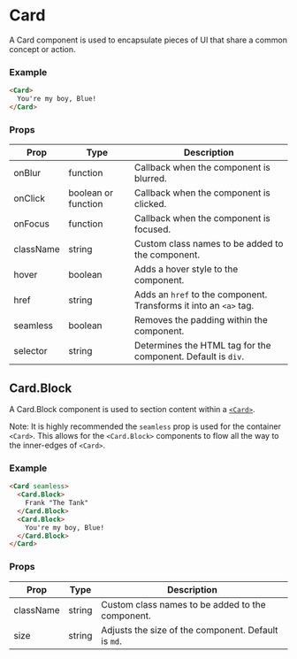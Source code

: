 # Card

A Card component is used to encapsulate pieces of UI that share a common concept or action.


### Example

```html
<Card>
  You're my boy, Blue!
</Card>
```

### Props

| Prop | Type | Description |
| --- | --- | --- |
| onBlur | function | Callback when the component is blurred. |
| onClick | boolean or function | Callback when the component is clicked. |
| onFocus | function | Callback when the component is focused. |
| className | string | Custom class names to be added to the component. |
| hover | boolean | Adds a hover style to the component. |
| href | string | Adds an `href` to the component. Transforms it into an `<a>` tag. |
| seamless | boolean | Removes the padding within the component. |
| selector | string | Determines the HTML tag for the component. Default is `div`. |



## Card.Block

A Card.Block component is used to section content within a [`<Card>`](../Card).

Note: It is highly recommended the `seamless` prop is used for the container `<Card>`. This allows for the `<Card.Block>` components to flow all the way to the inner-edges of `<Card>`.


### Example

```html
<Card seamless>
  <Card.Block>
    Frank "The Tank"
  </Card.Block>
  <Card.Block>
    You're my boy, Blue!
  </Card.Block>
</Card>
```


### Props

| Prop | Type | Description |
| --- | --- | --- |
| className | string | Custom class names to be added to the component. |
| size | string | Adjusts the size of the component. Default is `md`. |
